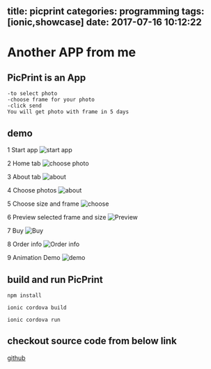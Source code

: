 title: picprint
categories: programming
tags: [ionic,showcase]
date: 2017-07-16 10:12:22
---
# Another APP from me

## PicPrint is an App
    -to select photo
    -choose frame for your photo
    -click send
    You will get photo with frame in 5 days

## demo
1 Start app
![start app](/2017/07/16/picprint/1.png)

2 Home tab
![choose photo](/2017/07/16/picprint/2.png)

3 About tab
![about](/2017/07/16/picprint/3.png)

4 Choose photos
![about](/2017/07/16/picprint/4.png)

5 Choose size and frame
![choose](/2017/07/16/picprint/5.png)

6 Preview selected frame and size
![Preview](/2017/07/16/picprint/6.png)

7 Buy
![Buy](/2017/07/16/picprint/7.png)

8 Order info
![Order info](/2017/07/16/picprint/8.png)

9 Animation Demo
![demo](/2017/07/16/picprint/picprint.gif)

## build and run PicPrint
``` 
npm install

ionic cordova build 

ionic cordova run 
``` 
## checkout source code from below link
[github](https://github.com/stewchicken/PicPrint)